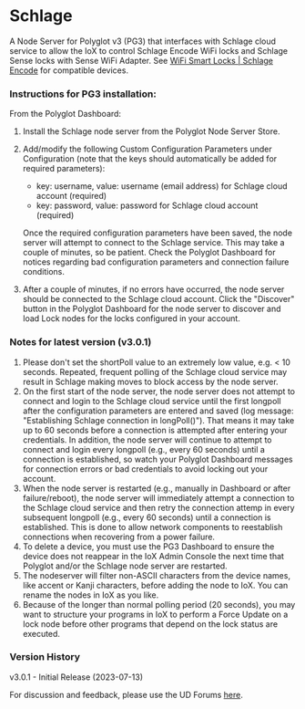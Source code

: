 # Schlage
A Node Server for Polyglot v3 (PG3) that interfaces with Schlage cloud service to allow the IoX to control Schlage Encode WiFi locks and Schlage Sense locks with Sense WiFi Adapter. See <a href="https://www.schlage.com/en/home/products/products-smart-locks/schlage-encode/wifi-smart-lock-listing.html" target="_blank">WiFi Smart Locks | Schlage Encode</a> for compatible devices.

### Instructions for PG3 installation:

From the Polyglot Dashboard:
1. Install the Schlage node server from the Polyglot Node Server Store.
2. Add/modify the following Custom Configuration Parameters under Configuration (note that the keys should automatically be added for required parameters):
    
    - key: username, value: username (email address) for Schlage cloud account (required)
    - key: password, value: password for Schlage cloud account (required)
    
    Once the required configuration parameters have been saved, the node server will attempt to connect to the Schlage service. This may take a couple of minutes, so be patient.  Check the Polyglot Dashboard for notices regarding bad configuration parameters and connection failure conditions.
3. After a couple of minutes, if no errors have occurred, the node server should be connected to the Schlage cloud account. Click the "Discover" button in the Polyglot Dashboard for the node server to discover and load Lock nodes for the locks configured in your account.

### Notes for latest version (v3.0.1)

1. Please don't set the shortPoll value to an extremely low value, e.g. < 10 seconds. Repeated, frequent polling of the Schlage cloud service may result in Schlage making moves to block access by the node server.
2. On the first start of the node server, the node server does not attempt to connect and login to the Schlage cloud service until the first longpoll after the configuration parameters are entered and saved (log message: "Establishing Schlage connection in longPoll()"). That means it may take up to 60 seconds before a connection is attempted after entering your credentials. In addition, the node server will continue to attempt to connect and login every longpoll (e.g., every 60 seconds) until a connection is established, so watch your Polyglot Dashboard messages for connection errors or bad credentials to avoid locking out your account.
3. When the node server is restarted (e.g., manually in Dashboard or after failure/reboot), the node server will immediately attempt a connection to the Schlage cloud service and then retry the connection attemp in every subsequent longpoll (e.g., every 60 seconds) until a connection is established. This is done to allow network components to reestablish connections when recovering from a power failure. 
7. To delete a device, you must use the PG3 Dashboard to ensure the device does not reappear in the IoX Admin Console the next time that Polyglot and/or the Schlage node server are restarted.
8. The nodeserver will filter non-ASCII characters from the device names, like accent or Kanji characters, before adding the node to IoX. You can rename the nodes in IoX as you like.
9. Because of the longer than normal polling period (20 seconds), you may want to structure your programs in IoX to perform a Force Update on a lock node before other programs that depend on the lock status are executed.

### Version History
v3.0.1 - Initial Release (2023-07-13)

For discussion and feedback, please use the UD Forums <a href="https://forum.universal-devices.com/forum/429-schlage/" target="_blank">here</a>.
